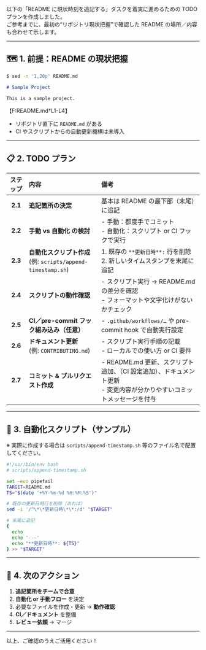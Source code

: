 以下の「README に現状時刻を追記する」タスクを着実に進めるための TODO プランを作成しました。  
ご参考までに、最初の“リポジトリ現状把握”で確認した README の場所／内容も合わせて示します。

---

## 🗺️ 1. 前提：README の現状把握

```bash
$ sed -n '1,20p' README.md
```
```md
# Sample Project

This is a sample project.
```
【F:README.md†L1-L4】

- リポジトリ直下に `README.md` がある
- CI やスクリプトからの自動更新機構は未導入

---

## 📋 2. TODO プラン

| ステップ | 内容                                                                                 | 備考                                                                                                         |
|:--------:|:------------------------------------------------------------------------------------|:-------------------------------------------------------------------------------------------------------------|
| **2.1**  | **追記箇所の決定**                                                                      | 基本は README の最下部（末尾）に追記                                                                                 |
| **2.2**  | **手動 vs 自動化 の検討**                                                               | - 手動：都度手でコミット<br>- 自動化：スクリプト or CI フックで実行                                            |
| **2.3**  | **自動化スクリプト作成**<br/>(例: `scripts/append-timestamp.sh`)                         | 1. 既存の `**更新日時**:` 行を削除<br>2. 新しいタイムスタンプを末尾に追記                                       |
| **2.4**  | **スクリプトの動作確認**                                                                | - スクリプト実行 → README.md の差分を確認<br>- フォーマットや文字化けがないかチェック                           |
| **2.5**  | **CI／pre-commit フック組み込み（任意）**                                              | - `.github/workflows/…` や pre-commit hook で自動実行設定                                                     |
| **2.6**  | **ドキュメント更新**<br/>(例: `CONTRIBUTING.md`)                                       | - スクリプト実行手順の記載<br>- ローカルでの使い方 or CI 要件                                                    |
| **2.7**  | **コミット & プルリクエスト作成**                                                      | - README.md 更新、スクリプト追加、（CI 設定追加）、ドキュメント更新<br>- 変更内容が分かりやすいコミットメッセージを付与 |

---

## 🔧 3. 自動化スクリプト（サンプル）

※ 実際に作成する場合は `scripts/append-timestamp.sh` 等のファイル名で配置してください。

```bash
#!/usr/bin/env bash
# scripts/append-timestamp.sh

set -euo pipefail
TARGET=README.md
TS="$(date '+%Y-%m-%d %H:%M:%S')"

# 既存の更新日時行を削除（あれば）
sed -i '/^\*\*更新日時\*\*:/d' "$TARGET"

# 末尾に追記
{
  echo
  echo '---'
  echo "**更新日時**: ${TS}"
} >> "$TARGET"
```

---

## 🚀 4. 次のアクション

1. **追記箇所をチームで合意**  
2. **自動化 or 手動フロー** を決定  
3. 必要なファイルを作成・更新 → **動作確認**  
4. **CI／ドキュメント** を整備  
5. **レビュー依頼** → マージ  

---

以上、ご確認のうえご活用ください！